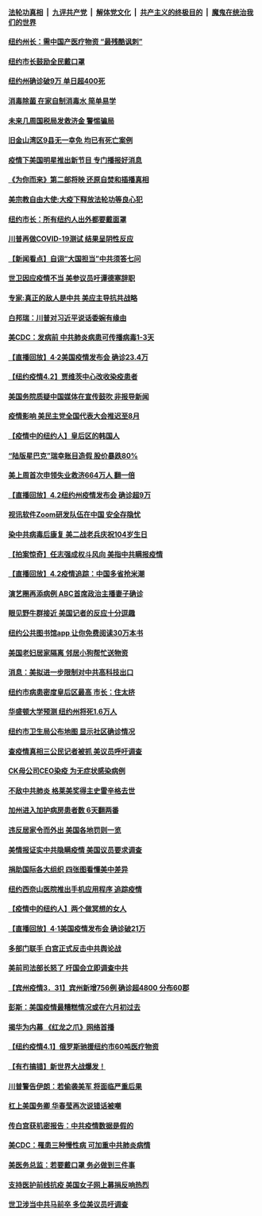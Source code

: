 

####  [法轮功真相](../../../../basic/blob/master/README.md?t=04031901) &nbsp;|&nbsp; [九评共产党](../../../../9ping.md/blob/master/README.md?t=04031901) &nbsp;|&nbsp; [解体党文化](../../../../jtdwh.md/blob/master/README.md?t=04031901)  &nbsp;|&nbsp; [共产主义的终极目的](../../../../gczydzjmd.md/blob/master/README.md?t=04031901) &nbsp;|&nbsp; [魔鬼在统治我们的世界](../../../../mgztzwmdsj.md/blob/master/README.md?t=04031901) 

#### [纽约州长：需中国产医疗物资  “最残酷讽刺”](../pages/nsc412/n11999951.md?t=04031901) 

#### [纽约市长鼓励全民戴口罩](../pages/nsc412/n11999931.md?t=04031901) 

#### [纽约州确诊破9万 单日超400死](../pages/nsc412/n11999962.md?t=04031901) 

#### [消毒除菌  在家自制消毒水 简单易学](../pages/nsc412/n12000055.md?t=04031901) 

#### [未来几周国税局发救济金 警惕骗局](../pages/nsc412/n11999956.md?t=04031901) 

#### [旧金山湾区9县无一幸免      均已有死亡案例](../pages/nsc412/n12000031.md?t=04031901) 

#### [疫情下美国明星推出新节目 专门播报好消息](../pages/nsc412/n11999922.md?t=04031901) 

#### [《为你而来》第二部将映 还原自焚和插播真相](../pages/nsc412/n11999351.md?t=04031901) 

#### [美宗教自由大使:大疫下释放法轮功等良心犯](../pages/nsc412/n11999415.md?t=04031901) 

#### [纽约市长：所有纽约人出外都要戴面罩](../pages/nsc412/n11999443.md?t=04031901) 

#### [川普再做COVID-19测试 结果呈阴性反应](../pages/nsc412/n11999581.md?t=04031901) 

#### [【新闻看点】自诩“大国担当”中共须答七问](../pages/nsc412/n11998786.md?t=04031901) 

#### [世卫因应疫情不当 美参议员吁谭德塞辞职](../pages/nsc412/n11999215.md?t=04031901) 

#### [专家:真正的敌人是中共 美应主导抗共战略](../pages/nsc412/n11998983.md?t=04031901) 

#### [白邦瑞：川普对习近平说话委婉有缘由](../pages/nsc412/n11998520.md?t=04031901) 

#### [美CDC：发病前 中共肺炎病患可传播病毒1-3天](../pages/nsc412/n11999264.md?t=04031901) 

#### [【直播回放】4·2美国疫情发布会 确诊23.4万](../pages/nsc412/n11999031.md?t=04031901) 

#### [【纽约疫情4.2】贾维茨中心改收染疫患者](../pages/nsc412/n11997935.md?t=04031901) 

#### [美国务院质疑中国媒体在宣传鼓吹 非报导新闻](../pages/nsc412/n11999040.md?t=04031901) 

#### [疫情影响 美民主党全国代表大会推迟至8月](../pages/nsc412/n11998957.md?t=04031901) 

#### [【疫情中的纽约人】皇后区的韩国人](../pages/nsc412/n11998706.md?t=04031901) 

#### [“陆版星巴克”瑞幸账目造假 股价暴跌80%](../pages/nsc412/n11998502.md?t=04031901) 

#### [美上周首次申领失业救济664万人 翻一倍](../pages/nsc412/n11998503.md?t=04031901) 

#### [【直播回放】4.2纽约州疫情发布会 确诊超9万](../pages/nsc412/n11998249.md?t=04031901) 

#### [视讯软件Zoom研发队伍在中国 安全存隐忧](../pages/nsc412/n11997146.md?t=04031901) 

#### [染中共病毒后康复 美二战老兵庆祝104岁生日](../pages/nsc412/n11997956.md?t=04031901) 

#### [【拍案惊奇】任志强成权斗风向 美指中共瞒报疫情](../pages/nsc412/n11997013.md?t=04031901) 

#### [【直播回放】4.2疫情追踪：中国多省抢米潮](../pages/nsc412/n11997987.md?t=04031901) 

#### [演艺圈再添病例 ABC首席政治主播妻子确诊](../pages/nsc412/n11997713.md?t=04031901) 

#### [眼见野牛群接近 美国记者的反应十分逗趣](../pages/nsc412/n11997676.md?t=04031901) 

#### [纽约公共图书馆app 让你免费阅读30万本书](../pages/nsc412/n11997430.md?t=04031901) 

#### [美国老妇居家隔离 邻居小狗帮忙送物资](../pages/nsc412/n11997114.md?t=04031901) 

#### [消息：美拟进一步限制对中共高科技出口](../pages/nsc412/n11996942.md?t=04031901) 

#### [纽约市病患密度皇后区最高 市长：住太挤](../pages/nsc412/n11997133.md?t=04031901) 

#### [华盛顿大学预测  纽约州将死1.6万人](../pages/nsc412/n11997150.md?t=04031901) 

#### [纽约市卫生局公布地图  显示社区确诊情况](../pages/nsc412/n11997130.md?t=04031901) 

#### [查疫情真相三公民记者被抓 美议员呼吁调查](../pages/nsc412/n11996846.md?t=04031901) 

#### [CK母公司CEO染疫 为无症状感染病例](../pages/nsc412/n11996981.md?t=04031901) 

#### [不敌中共肺炎 格莱美奖得主史雷辛格去世](../pages/nsc412/n11997037.md?t=04031901) 

#### [加州进入加护病房患者数   6天翻两番](../pages/nsc412/n11997126.md?t=04031901) 

#### [违反居家令而外出 美国各地罚则一览](../pages/nsc412/n11996754.md?t=04031901) 

#### [美情报证实中共隐瞒疫情 美国议员要求调查](../pages/nsc412/n11996650.md?t=04031901) 

#### [捐助国际各大组织 四张图看懂美中差异](../pages/nsc412/n11996177.md?t=04031901) 

#### [纽约西奈山医院推出手机应用程序 追踪疫情](../pages/nsc412/n11995940.md?t=04031901) 

#### [【疫情中的纽约人】两个做冥想的女人](../pages/nsc412/n11995980.md?t=04031901) 

#### [【直播回放】4·1美国疫情发布会 确诊破21万](../pages/nsc412/n11996100.md?t=04031901) 

#### [多部门联手 白宫正式反击中共舆论战](../pages/nsc412/n11996230.md?t=04031901) 

#### [美前司法部长怒了 吁国会立即调查中共](../pages/nsc412/n11996108.md?t=04031901) 

#### [【宾州疫情3．31】宾州新增756例 确诊超4800 分布60郡](../pages/nsc412/n11996258.md?t=04031901) 

#### [彭斯：美国疫情最糟糕情况或在六月初过去](../pages/nsc412/n11995999.md?t=04031901) 

#### [揭华为内幕 《红龙之爪》网络首播](../pages/nsc412/n11995865.md?t=04031901) 

#### [【纽约疫情4.1】俄罗斯驰援纽约市60吨医疗物资](../pages/nsc412/n11994827.md?t=04031901) 

#### [【有冇搞错】新世界大战爆发！](../pages/nsc412/n11996002.md?t=04031901) 

#### [川普警告伊朗：若偷袭美军 将面临严重后果](../pages/nsc412/n11995799.md?t=04031901) 

#### [杠上美国务卿 华春莹再次说错话被嘲](../pages/nsc412/n11995429.md?t=04031901) 

#### [传白宫获机密报告：中共疫情数据是假的](../pages/nsc412/n11995692.md?t=04031901) 

#### [美CDC：罹患三种慢性病 可加重中共肺炎病情](../pages/nsc412/n11995417.md?t=04031901) 

#### [美医务总监：若要戴口罩 务必做到三件事](../pages/nsc412/n11995513.md?t=04031901) 

#### [支持医护前线抗疫 美国女子网上募捐反响热烈](../pages/nsc412/n11995262.md?t=04031901) 

#### [世卫涉当中共马前卒 多位美议员吁调查](../pages/nsc412/n11995407.md?t=04031901) 

